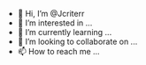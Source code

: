 - 👋 Hi, I’m @Jcriterr
- 👀 I’m interested in ...
- 🌱 I’m currently learning ...
- 💞️ I’m looking to collaborate on ...
- 📫 How to reach me ...

<!---
Jcriterr/Jcriterr is a ✨ special ✨ repository because its `README.md` (this file) appears on your GitHub profile.
You can click the Preview link to take a look at your changes.
--->
